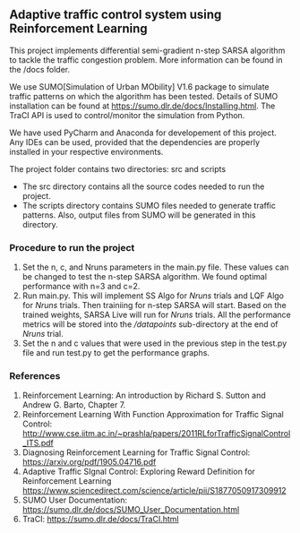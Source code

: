 ## Adaptive traffic control system using Reinforcement Learning

This project implements differential semi-gradient n-step SARSA algorithm to tackle the traffic congestion problem. More information can be found in the /docs folder.

We use SUMO[Simulation of Urban MObility] V1.6 package to simulate traffic patterns on which the algorithm has been tested. Details of SUMO installation can be found at https://sumo.dlr.de/docs/Installing.html. The TraCI API is used to control/monitor the simulation from Python.

We have used PyCharm and Anaconda for developement of this project. Any IDEs can be used, provided that the dependencies are properly installed in your respective environments.

The project folder contains two directories: src and scripts
* The src directory contains all the source codes needed to run the project.
* The scripts directory contains SUMO files needed to generate traffic patterns. Also, output files from SUMO will be generated in this directory.

### Procedure to run the project
1. Set the n, c, and Nruns parameters in the main.py file. These values can be changed to test the n-step SARSA algorithm. We found optimal performance with n=3 and c=2. 
2. Run main.py. This will implement SS Algo for *Nruns* trials and LQF Algo for *Nruns* trials. Then trainiing for n-step SARSA will start. Based on the trained weights, SARSA Live will run for *Nruns* trials. All the performance metrics will be stored into the */datapoints* sub-directory at the end of *Nruns* trial.
3. Set the n and c values that were used in the previous step in the test.py file and run test.py to get the performance graphs.

### References
1. Reinforcement Learning: An introduction by Richard S. Sutton and Andrew G. Barto, Chapter 7.
2. Reinforcement Learning With Function Approximation for Traffic Signal Control:
   http://www.cse.iitm.ac.in/~prashla/papers/2011RLforTrafficSignalControl_ITS.pdf
3. Diagnosing Reinforcement Learning for Traffic Signal Control:
   https://arxiv.org/pdf/1905.04716.pdf
4. Adaptive Traffic SIgnal Control: Exploring Reward Definition for Reinforcement Learning
   https://www.sciencedirect.com/science/article/pii/S1877050917309912
5. SUMO User Documentation:
   https://sumo.dlr.de/docs/SUMO_User_Documentation.html
6. TraCI: https://sumo.dlr.de/docs/TraCI.html
